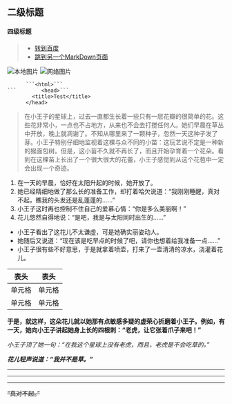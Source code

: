 ## 二级标题
#### 四级标题

> - [转到百度](https://www.baidu.com)
> - [跳到另一个MarkDown页面](https://github.com/xiaohuang-rose/first/blob/main/second.md)

![本地图片]()
![网络图片](https://gimg2.baidu.com/image_search/src=http%3A%2F%2Fcdn.duitang.com%2Fuploads%2Fitem%2F201410%2F20%2F20141020162058_UrMNe.jpeg&refer=http%3A%2F%2Fcdn.duitang.com&app=2002&size=f9999,10000&q=a80&n=0&g=0n&fmt=jpeg?sec=1622203245&t=7e6611e15921201dfa61c5714b117b1b)

```
      ```<html>```
```        <head>```
        <title>Test</title>
      </head>
```
>在小王子的星球上，过去一直都生长着一些只有一层花瓣的很简单的花。这些花非常小，一点也不占地方，从来也不会去打搅任何人。她们早晨在草丛中开放，晚上就凋谢了。不知从哪里来了一颗种子，忽然一天这种子发了芽。小王子特别仔细地监视着这棵与众不同的小苗：这玩艺说不定是一种新的猴面包树。但是，这小苗不久就不再长了，而且开始孕育着一个花朵。看到在这棵苗上长出了一个很大很大的花蕾，小王子感觉到从这个花苞中一定会出现一个奇迹。

1. 在一天的早晨，恰好在太阳升起的时候，她开放了。
2. 她已经精细地做了那么长的准备工作，却打着哈欠说道：“我刚刚睡醒，真对不起，瞧我的头发还是乱蓬蓬的……”
3. 小王子这时再也控制不住自己的爱慕心情：“你是多么美丽啊！”
4. 花儿悠然自得地说：“是吧，我是与太阳同时出生的……”

- 小王子看出了这花儿不太谦虚，可是她确实丽姿动人。
- 她随后又说道：“现在该是吃早点的时候了吧，请你也想着给我准备一点……”
- 小王子很有些不好意思，于是就拿着喷壶，打来了一壶清清的凉水，浇灌着花儿。

|  表头   | 表头  |
|  -----  | -----  |
| 单元格  | 单元格 |
| 单元格  | 单元格 |

**于是，就这样，这朵花儿就以她那有点敏感多疑的虚荣心折磨着小王子。例如，有一天，她向小王子讲起她身上长的四根刺：“老虎，让它张着爪子来吧！”**

*小王子顶了她一句：“在我这个星球上没有老虎，而且，老虎是不会吃草的。”*

***花儿轻声说道：“我并不是草。”***

---
---
****


~~“真对不起。”~~
